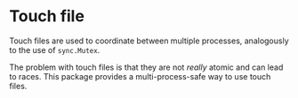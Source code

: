 # Touch file

Touch files are used to coordinate between multiple processes, analogously to
the use of `sync.Mutex`.

The problem with touch files is that they are not _really_ atomic and can lead
to races. This package provides a multi-process-safe way to use touch files.
